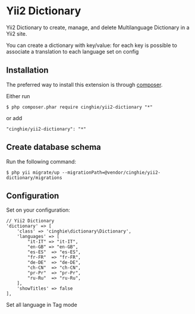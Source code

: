 # Yii2 Dictionary
Yii2 Dictionary to create, manage, and delete Multilanguage Dictionary in a Yii2 site.

You can create a dictionary with key/value: for each key is possible to associate a translation to each language set on config

Installation
-----------------

The preferred way to install this extension is through [composer](http://getcomposer.org/download/).

Either run

```
$ php composer.phar require cinghie/yii2-dictionary "*"
```

or add

```
"cinghie/yii2-dictionary": "*"
```

Create database schema
-----------------

Run the following command:

```
$ php yii migrate/up --migrationPath=@vendor/cinghie/yii2-dictionary/migrations
```

Configuration
-----------------

Set on your configuration:

```
// Yii2 Dictionary
'dictionary' => [
	'class' => 'cinghie\dictionary\Dictionary',
	'languages' => [
		"it-IT" => "it-IT",
		"en-GB" => "en-GB",
		"es-ES"  => "es-ES",
		"fr-FR"  => "fr-FR",
		"de-DE"  => "de-DE",
		"ch-CN"  => "ch-CN",
		"pr-Pr"  => "pr-Pr",
		"ru-Ru"  => "ru-Ru",
	],
	'showTitles' => false
],
```

Set all language in Tag mode